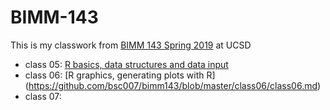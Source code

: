# BIMM-143

This is my classwork from [BIMM 143 Spring 2019](https://bioboot.github.io/bimm143_S19/) at UCSD

- class 05: [R basics, data structures and data input](https://github.com/bsc007/bimm143/blob/master/Class%205/class05.html)
- class 06: [R graphics, generating plots with R] (https://github.com/bsc007/bimm143/blob/master/class06/class06.md)
- class 07:

